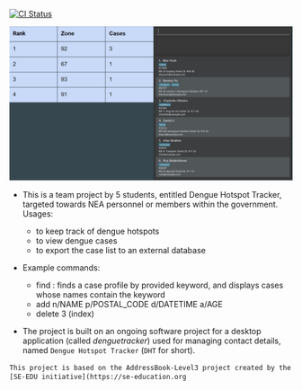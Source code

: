 [![CI Status](https://github.com/ay2223s2-cs2103-w17-2/tp/workflows/Java%20CI/badge.svg)](https://github.com/AY2223S2-CS2103-W17-2/tp/actions)

![Ui](docs/images/Ui.png)


* This is a team project by 5 students, entitled Dengue Hotspot Tracker, targeted towards NEA personnel or 
members within the government.<br>
  Usages:
  * to keep track of dengue hotspots
  * to view dengue cases
  * to export the case list to an external database

* Example commands:
  * find <keyword>: finds a case profile by provided keyword, and displays cases whose names contain the keyword
  * add n/NAME p/POSTAL_CODE d/DATETIME a/AGE
  * delete 3 (index)

* The project is built on an ongoing software project for a desktop application (called _denguetracker_) 
used for managing contact details, named `Dengue Hotspot Tracker` (`DHT` for short).

```
This project is based on the AddressBook-Level3 project created by the [SE-EDU initiative](https://se-education.org
```